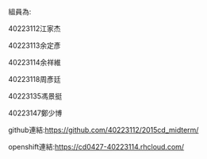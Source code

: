 組員為:

40223112江家杰

40223113余定彥

40223114余祥維

40223118周彥廷

40223135馮景挺

40223147鄭少博

github連結:https://github.com/40223112/2015cd_midterm/

openshift連結:https://cd0427-40223114.rhcloud.com/
